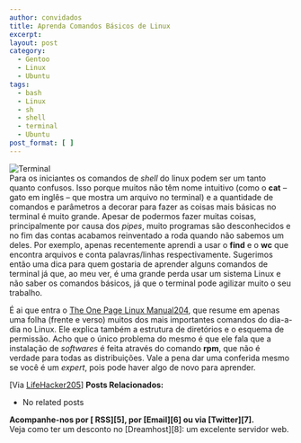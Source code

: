 ```yaml
---
author: convidados
title: Aprenda Comandos Básicos de Linux
excerpt:
layout: post
category:
  - Gentoo
  - Linux
  - Ubuntu
tags:
  - bash
  - Linux
  - sh
  - shell
  - terminal
  - Ubuntu
post_format: [ ]
---
```

![Terminal][1]  
Para os iniciantes os comandos de *shell* do linux podem ser um tanto quanto confusos. Isso porque muitos não têm nome intuitivo (como o **cat** – gato em inglês – que mostra um arquivo no terminal) e a quantidade de comandos e parâmetros a decorar para fazer as coisas mais básicas no terminal é muito grande. Apesar de podermos fazer muitas coisas, principalmente por causa dos *pipes*, muito programas são desconhecidos e no fim das contas acabamos reinventado a roda quando não sabemos um deles. Por exemplo, apenas recentemente aprendi a usar o **find** e o **wc** que encontra arquivos e conta palavras/linhas respectivamente. Sugerimos então uma dica para quem gostaria de aprender alguns comandos de terminal já que, ao meu ver, é uma grande perda usar um sistema Linux e não saber os comandos básicos, já que o terminal pode agilizar muito o seu trabalho.



É ai que entra o [The One Page Linux Manual<bbntop id="BBNNode_203"><bbnspan class="bbn_linknode">204</bbnspan></bbntop>][2], que resume em apenas uma folha (frente e verso) muitos dos mais importantes comandos do dia-a-dia no Linux. Ele explica também a estrutura de diretórios e o esquema de permissão. Acho que o único problema do mesmo é que ele fala que a instalação de *softwares* é feita através do comando **rpm**, que não é verdade para todas as distribuições. Vale a pena dar uma conferida mesmo se você é um *expert*, pois pode haver algo de novo para aprender.

[Via [LifeHacker<bbntop id="BBNNode_204"><bbnspan class="bbn_linknode">205</bbnspan></bbntop>][3]] 
**Posts Relacionados:** 
*   No related posts









**Acompanhe-nos por [ RSS][5], por [Email][6] ou via [Twitter][7].**  
Veja como ter um desconto no [Dreamhost][8]: um excelente servidor web.

 [1]: http://vidageek.net/wp-content/uploads/2008/02/terminal.png
 [2]: http://homepage.powerup.com.au/~squadron/linux_manual_new.pdf "The One Page Linux Manual"
 [3]: http://lifehacker.com/software/linux/learn-linux-with-basic-commands-329146.php "Learn Linux with Basic Commands"
 [4]: https://twitter.com/share




